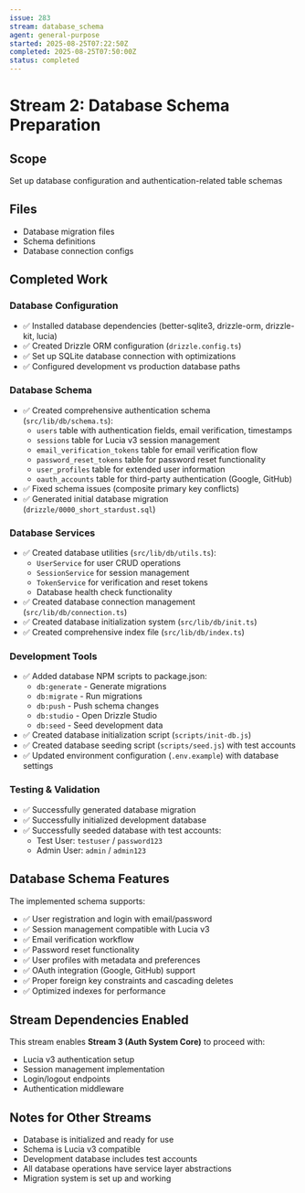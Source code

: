 ```yaml
---
issue: 283
stream: database_schema
agent: general-purpose
started: 2025-08-25T07:22:50Z
completed: 2025-08-25T07:50:00Z
status: completed
---
```


# Stream 2: Database Schema Preparation

## Scope
Set up database configuration and authentication-related table schemas

## Files
- Database migration files
- Schema definitions  
- Database connection configs

## Completed Work

### Database Configuration
- ✅ Installed database dependencies (better-sqlite3, drizzle-orm, drizzle-kit, lucia)
- ✅ Created Drizzle ORM configuration (`drizzle.config.ts`)
- ✅ Set up SQLite database connection with optimizations
- ✅ Configured development vs production database paths

### Database Schema
- ✅ Created comprehensive authentication schema (`src/lib/db/schema.ts`):
  - `users` table with authentication fields, email verification, timestamps
  - `sessions` table for Lucia v3 session management
  - `email_verification_tokens` table for email verification flow
  - `password_reset_tokens` table for password reset functionality
  - `user_profiles` table for extended user information
  - `oauth_accounts` table for third-party authentication (Google, GitHub)
- ✅ Fixed schema issues (composite primary key conflicts)
- ✅ Generated initial database migration (`drizzle/0000_short_stardust.sql`)

### Database Services
- ✅ Created database utilities (`src/lib/db/utils.ts`):
  - `UserService` for user CRUD operations
  - `SessionService` for session management
  - `TokenService` for verification and reset tokens
  - Database health check functionality
- ✅ Created database connection management (`src/lib/db/connection.ts`)
- ✅ Created database initialization system (`src/lib/db/init.ts`)
- ✅ Created comprehensive index file (`src/lib/db/index.ts`)

### Development Tools
- ✅ Added database NPM scripts to package.json:
  - `db:generate` - Generate migrations
  - `db:migrate` - Run migrations
  - `db:push` - Push schema changes
  - `db:studio` - Open Drizzle Studio
  - `db:seed` - Seed development data
- ✅ Created database initialization script (`scripts/init-db.js`)
- ✅ Created database seeding script (`scripts/seed.js`) with test accounts
- ✅ Updated environment configuration (`.env.example`) with database settings

### Testing & Validation
- ✅ Successfully generated database migration
- ✅ Successfully initialized development database
- ✅ Successfully seeded database with test accounts:
  - Test User: `testuser` / `password123`
  - Admin User: `admin` / `admin123`

## Database Schema Features

The implemented schema supports:
- ✅ User registration and login with email/password
- ✅ Session management compatible with Lucia v3
- ✅ Email verification workflow
- ✅ Password reset functionality
- ✅ User profiles with metadata and preferences
- ✅ OAuth integration (Google, GitHub) support
- ✅ Proper foreign key constraints and cascading deletes
- ✅ Optimized indexes for performance

## Stream Dependencies Enabled

This stream enables **Stream 3 (Auth System Core)** to proceed with:
- Lucia v3 authentication setup
- Session management implementation
- Login/logout endpoints
- Authentication middleware

## Notes for Other Streams

- Database is initialized and ready for use
- Schema is Lucia v3 compatible
- Development database includes test accounts
- All database operations have service layer abstractions
- Migration system is set up and working